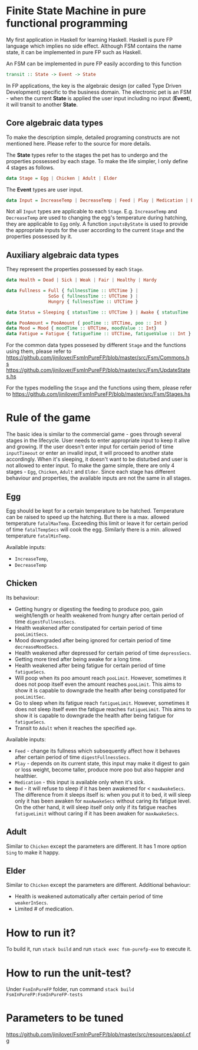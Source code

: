 # Finite State Machine in pure functional programming
My first application in Haskell for learning Haskell.
Haskell is pure FP language which implies no side effect.  Although FSM contains the name state, it can be implemented in pure FP such as Haskell.

An FSM can be implemented in pure FP easily according to this function
```Haskell
transit :: State -> Event -> State
```
In FP applications, the key is the algebraic design (or called Type Driven Development) specific to the business domain.  The electronic pet is an FSM - when the current **State** is applied the user input including no input (**Event**), it will transit to another **State**.

## Core algebraic data types
To make the description simple, detailed programing constructs are not mentioned here.  Please refer to the source for more details.

The **State** types refer to the stages the pet has to undergo and the properties possessed by each stage.  To make the life simpler, I only define 4 stages as follows.
```Haskell
data Stage = Egg | Chicken | Adult | Elder
```

The **Event** types are user input.
```Haskell
data Input = IncreaseTemp | DecreaseTemp | Feed | Play | Medication | Bed | Sing
```
Not all `Input` types are applicable to each `Stage`.  E.g. `IncreaseTemp` and `DecreaseTemp` are used to changing the egg's temperature during hatching, they are applicable to `Egg` only.  A function `inputsByState` is used to provide the appropriate inputs for the user according to the current `Stage` and the properties possessed by it.

## Auxiliary algebraic data types
They represent the properties possessed by each `Stage`.
```Haskell
data Health = Dead | Sick | Weak | Fair | Healthy | Hardy

data Fullness = Full { fullnessTime :: UTCTime } |
                SoSo { fullnessTime :: UTCTime } |
                Hungry { fullnessTime :: UTCTime }

data Status = Sleeping { statusTime :: UTCTime } | Awake { statusTime :: UTCTime }

data PooAmount = PooAmount { pooTime :: UTCTime, poo :: Int }
data Mood = Mood { moodTime :: UTCTime, moodValue :: Int}
data Fatigue = Fatigue { fatigueTime :: UTCTime, fatigueValue :: Int }
```

For the common data types possesed by different `Stage` and the functions using them, please refer to
https://github.com/jinilover/FsmInPureFP/blob/master/src/Fsm/Commons.hs
https://github.com/jinilover/FsmInPureFP/blob/master/src/Fsm/UpdateStates.hs

For the types modelling the `Stage` and the functions using them, please refer to
https://github.com/jinilover/FsmInPureFP/blob/master/src/Fsm/Stages.hs

# Rule of the game
The basic idea is similar to the commercial game - goes through several stages in the lifecycle.  User needs to enter appropriate input to keep it alive and growing.  If the user doesn't enter input for certain period of time `inputTimeout` or enter an invalid input, it will proceed to another state accordingly.  When it's sleeping, it doesn't want to be disturbed and user is not allowed to enter input.  To make the game simple, there are only 4 stages - `Egg`, `Chicken`, `Adult` and `Elder`.  Since each stage has different behaviour and properties, the available inputs are not the same in all stages.  

## Egg
Egg should be kept for a certain temperature to be hatched.  Temperature can be raised to speed up the hatching.  But there is a max. allowed temperature `fatalMaxTemp`.  Exceeding this limit or leave it for certain period of time `fatalTempSecs` will cook the egg.  Similarly there is a min. allowed temperature `fatalMinTemp`.

Available inputs:
* `IncreaseTemp`,
* `DecreaseTemp`

## Chicken
Its behaviour:
* Getting hungry or digesting the feeding to produce poo, gain weight/length or health weakened from hungry after certain period of time `digestFullnessSecs`.
* Health weakened after constipated for certain period of time `pooLimitSecs`.
* Mood downgraded after being ignored for certain period of time `decreaseMoodSecs`.
* Health weakened after depressed for certain period of time `depressSecs`.
* Getting more tired after being awake for a long time.
* Health weakened after being fatigue for certain period of time `fatigueSecs`.
* Will poop when its poo amount reach `pooLimit`.  However, sometimes it does not poop itself even the amount reaches `pooLimit`.  This aims to show it is capable to downgrade the health after being constipated for `pooLimitSec`.
* Go to sleep when its fatigue reach `fatigueLimit`.  However, sometimes it does not sleep itself even the fatigue reaches `fatigueLimit`.  This aims to show it is capable to downgrade the health after being fatigue for `fatigueSecs`.
* Transit to `Adult` when it reaches the specified `age`.

Available inputs:
* `Feed` - change its fullness which subsequently affect how it behaves after certain period of time `digestFullnessSecs`.
* `Play` - depends on its current state, this input may make it digest to gain or loss weight, become taller, produce more poo but also happier and healthier.
* `Medication` - this input is available only when it's sick.
* `Bed` - it will refuse to sleep if it has been awakened for < `maxAwakeSecs`.  The difference from it sleeps itself is: when you put it to bed, it will sleep only it has been awaken for `maxAwakeSecs` without caring its fatigue level.  On the other hand, it will sleep itself only only if its fatigue reaches `fatigueLimit` without caring if it has been awaken for `maxAwakeSecs`.

## Adult
Similar to `Chicken` except the parameters are different.  It has 1 more option `Sing` to make it happy.

## Elder
Similar to `Chicken` except the parameters are different.
Additional behaviour:
* Health is weakened automatically after certain period of time `weakerInSecs`.
* Limited # of medication.

# How to run it?
To build it, run `stack build` and run `stack exec fsm-purefp-exe` to execute it.

# How to run the unit-test?
Under `FsmInPureFP` folder, run command
`stack build FsmInPureFP:FsmInPureFP-tests`

# Parameters to be tuned
https://github.com/jinilover/FsmInPureFP/blob/master/src/resources/appl.cfg
